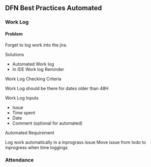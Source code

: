 ## DFN Best Practices Automated ##

### Work Log ###

#### Problem ####

Forget to log work into the jira.

Solutions

* Automated Work log
* In IDE Work log Reminder

Work Log Checking Criteria

Work Log should be there for dates older than 48H

Work Log Inputs

* Issue
* Time spent
* Date
* Comment (optional for automated)

Automated Requirement

Log work automatically in a inprograss issue
Move issue from todo to inprogress when time loggings

### Attendance ###